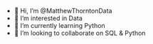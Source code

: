 - 👋 Hi, I’m @MatthewThorntonData
- 👀 I’m interested in Data
- 🌱 I’m currently learning Python
- 💞️ I’m looking to collaborate on SQL & Python
<!---
MatthewThorntonData/MatthewThorntonData is a ✨ special ✨ repository because its `README.md` (this file) appears on your GitHub profile.
You can click the Preview link to take a look at your changes.
--->
